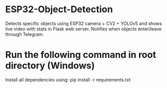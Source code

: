 # ESP32-Object-Detection
Detects specific objects using ESP32 camera + CV2 + YOLOv5 and shows live video with stats in Flask web server. Notifies when objects enter/leave through Telegram.  

# Run the following command in root directory (Windows)
Install all dependencies using:  pip install -r requirements.txt

